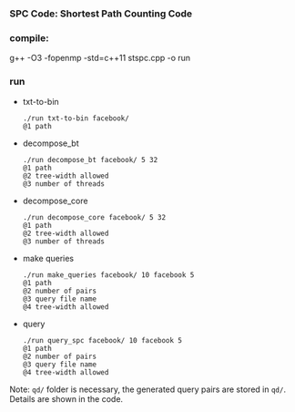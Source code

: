 ### SPC Code: Shortest Path Counting Code

### compile:
g++ -O3 -fopenmp -std=c++11 stspc.cpp -o run

### run
* txt-to-bin
  ```
  ./run txt-to-bin facebook/
  @1 path
* decompose_bt
  ```
  ./run decompose_bt facebook/ 5 32
  @1 path
  @2 tree-width allowed
  @3 number of threads
* decompose_core
  ```
  ./run decompose_core facebook/ 5 32
  @1 path
  @2 tree-width allowed
  @3 number of threads
* make queries
  ```
  ./run make_queries facebook/ 10 facebook 5
  @1 path
  @2 number of pairs
  @3 query file name
  @4 tree-width allowed
* query
  ```
  ./run query_spc facebook/ 10 facebook 5
  @1 path
  @2 number of pairs
  @3 query file name
  @4 tree-width allowed
Note: `qd/` folder is necessary, the generated query pairs are stored in `qd/`. Details are shown in the code.
